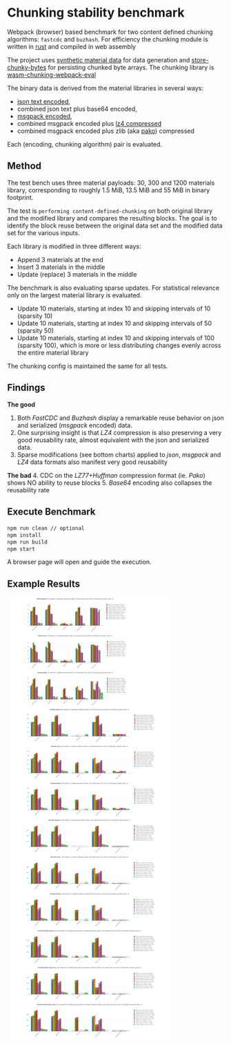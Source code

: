 # Chunking stability benchmark

Webpack (browser) based benchmark for two content defined chunking algorithms: `fastcdc` and `buzhash`. For efficiency the chunking module is written in [rust](https://github.com/dstanesc/wasm-chunking-eval) and compiled in web assembly

The project uses [synthetic material data](https://www.npmjs.com/package/@dstanesc/fake-material-data) for data generation and [store-chunky-bytes](https://www.npmjs.com/package/@dstanesc/store-chunky-bytes) for persisting chunked byte arrays. The chunking library is [wasm-chunking-webpack-eval](https://www.npmjs.com/package/@dstanesc/wasm-chunking-webpack-eval) 

The binary data is derived from the material libraries in several ways:  
- [json text encoded](https://developer.mozilla.org/en-US/docs/Web/API/TextEncoder), 
- combined json text plus base64 encoded, 
- [msgpack encoded](https://www.npmjs.com/package/msgpackr), 
- combined msgpack encoded plus [lz4 compressed](https://www.npmjs.com/package/lz4) 
- combined msgpack encoded plus zlib (aka [pako](https://www.npmjs.com/package/pako)) compressed

Each (encoding, chunking algorithm) pair is evaluated.

## Method

The test bench uses three material payloads: 30, 300 and 1200 materials library, corresponding to roughly 1.5 MiB, 13.5 MiB and 55 MiB in binary footprint. 

The test is `performing content-defined-chunking` on both original library and the modified library and compares the resulting blocks. The goal is to identify the block reuse between the original data set and the modified data set for the various inputs.

Each library is modified in three different ways:
- Append 3 materials at the end
- Insert 3 materials in the middle
- Update (replace) 3 materials in the middle

The benchmark is also evaluating sparse updates. For statistical relevance only on the largest material library is evaluated.

- Update 10 materials, starting at index 10 and skipping intervals of 10 (sparsity 10)
- Update 10 materials, starting at index 10 and skipping intervals of 50 (sparsity 50)
- Update 10 materials, starting at index 10 and skipping intervals of 100 (sparsity 100), which is more or less distributing changes evenly across the entire material library

The chunking config is maintained the same for all tests.

## Findings

__The good__
1. Both _FastCDC_ and _Buzhash_ display a remarkable reuse behavior on json and serialized (_msgpack_ encoded) data. 
2. One surprising insight is that _LZ4_ compression is also preserving a very good reusability rate, almost equivalent with the json and serialized data. 
3. Sparse modifications (see bottom charts) applied to _json_, _msgpack_ and _LZ4_ data formats also manifest very good reusability 

__The bad__
4. CDC on the _LZ77+Huffman_ compression format (ie. _Pako_) shows NO ability to reuse blocks
5. _Base64_ encoding also collapses the reusability rate



## Execute Benchmark

```
npm run clean // optional
npm install
npm run build
npm start
```

A browser page will open and guide the execution.

##  Example Results

![](./img/chunk-stability.png)

